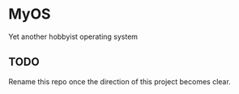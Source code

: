 # MyOS

Yet another hobbyist operating system

## TODO

Rename this repo once the direction of this project becomes clear.

